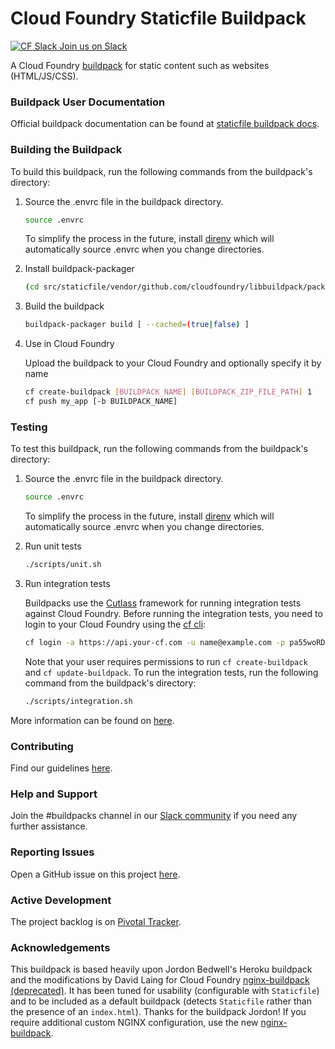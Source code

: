 # Cloud Foundry Staticfile Buildpack

[![CF Slack](https://www.google.com/s2/favicons?domain=www.slack.com) Join us on Slack](https://cloudfoundry.slack.com/messages/buildpacks/)

A Cloud Foundry [buildpack](https://docs.cloudfoundry.org/buildpacks/) for static content such as websites (HTML/JS/CSS).

### Buildpack User Documentation

Official buildpack documentation can be found at [staticfile buildpack docs](https://docs.cloudfoundry.org/buildpacks/staticfile/index.html).

### Building the Buildpack

To build this buildpack, run the following commands from the buildpack's directory:

1. Source the .envrc file in the buildpack directory.

   ```bash
   source .envrc
   ```
   To simplify the process in the future, install [direnv](https://direnv.net/) which will automatically source .envrc when you change directories.

1. Install buildpack-packager

    ```bash
    (cd src/staticfile/vendor/github.com/cloudfoundry/libbuildpack/packager/buildpack-packager && go install)
    ```

1. Build the buildpack

    ```bash
    buildpack-packager build [ --cached=(true|false) ]
    ```

1. Use in Cloud Foundry

   Upload the buildpack to your Cloud Foundry and optionally specify it by name

    ```bash
    cf create-buildpack [BUILDPACK_NAME] [BUILDPACK_ZIP_FILE_PATH] 1
    cf push my_app [-b BUILDPACK_NAME]
    ```

### Testing

To test this buildpack, run the following commands from the buildpack's directory:

1. Source the .envrc file in the buildpack directory.

   ```bash
   source .envrc
   ```
   To simplify the process in the future, install [direnv](https://direnv.net/) which will automatically source .envrc when you change directories.

1. Run unit tests

    ```bash
    ./scripts/unit.sh
    ```

1. Run integration tests

   Buildpacks use the [Cutlass](https://github.com/cloudfoundry/libbuildpack/tree/master/cutlass) framework for running integration tests against Cloud Foundry. Before running the integration tests, you need to login to your Cloud Foundry using the [cf cli](https://github.com/cloudfoundry/cli):

    ```bash
    cf login -a https://api.your-cf.com -u name@example.com -p pa55woRD
    ```

   Note that your user requires permissions to run `cf create-buildpack` and `cf update-buildpack`. To run the integration tests, run the following command from the buildpack's directory:

    ```bash
    ./scripts/integration.sh
    ```

More information can be found on [here](https://github.com/cloudfoundry/libbuildpack/tree/master/cutlass).

### Contributing

Find our guidelines [here](./CONTRIBUTING.md).

### Help and Support

Join the #buildpacks channel in our [Slack community](https://slack.cloudfoundry.org/) if you need any further assistance.

### Reporting Issues

Open a GitHub issue on this project [here](https://github.com/cloudfoundry/staticfile/issues/new).

### Active Development

The project backlog is on [Pivotal Tracker](https://www.pivotaltracker.com/projects/1042066).

### Acknowledgements

This buildpack is based heavily upon Jordon Bedwell's Heroku buildpack and the modifications by David Laing for Cloud Foundry [nginx-buildpack (deprecated)](https://github.com/cloudfoundry-community/nginx-buildpack). It has been tuned for usability (configurable with `Staticfile`) and to be included as a default buildpack (detects `Staticfile` rather than the presence of an `index.html`). Thanks for the buildpack Jordon!
If you require additional custom NGINX configuration, use the new [nginx-buildpack](https://github.com/cloudfoundry/nginx-buildpack).

